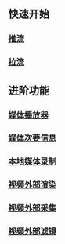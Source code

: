 ## 快速开始  
### [推流](https://github.com/zegodev/liveroom-topics-windows/tree/master/src/LiveRoomPlayground/Topics/Publish)  
### [拉流](https://github.com/zegodev/liveroom-topics-windows/tree/master/src/LiveRoomPlayground/Topics/Play)  
## 进阶功能  
### [媒体播放器](https://github.com/zegodev/liveroom-topics-windows/tree/master/src/LiveRoomPlayground/Topics/MediaPlayer)
### [媒体次要信息](https://github.com/zegodev/liveroom-topics-windows/tree/master/src/LiveRoomPlayground/Topics/MediaSideInfo)
### [本地媒体录制](https://github.com/zegodev/liveroom-topics-windows/tree/master/src/LiveRoomPlayground/Topics/MediaRecorder)
### [视频外部渲染](https://github.com/zegodev/liveroom-topics-windows/tree/master/src/LiveRoomPlayground/Topics/ExternalVideoRender)
### [视频外部采集](https://github.com/zegodev/liveroom-topics-windows/tree/master/src/LiveRoomPlayground/Topics/ExternalVideoCapture)
### [视频外部滤镜](https://github.com/zegodev/liveroom-topics-windows/tree/master/src/LiveRoomPlayground/Topics/ExternalVideoFilter)